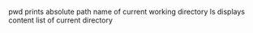 pwd prints absolute path name of current working directory
ls displays content list of current directory
